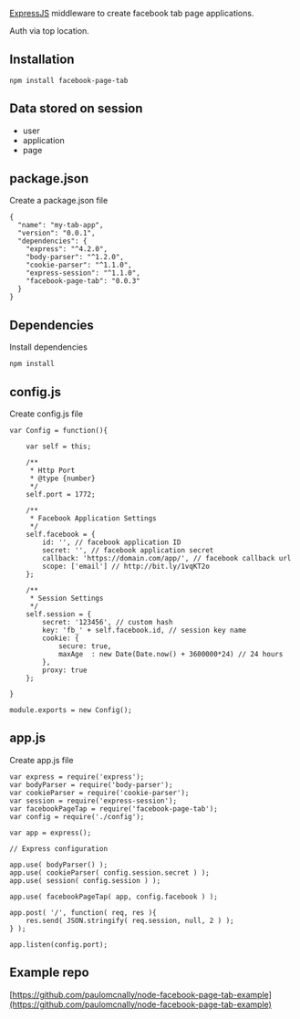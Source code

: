 [ExpressJS](https://github.com/visionmedia/express) middleware to create facebook tab page applications.

Auth via top location.

## Installation

    npm install facebook-page-tab

## Data stored on session
* user
* application
* page


## package.json

Create a package.json file

    {
      "name": "my-tab-app",
      "version": "0.0.1",
      "dependencies": {
        "express": "^4.2.0",
        "body-parser": "^1.2.0",
        "cookie-parser": "^1.1.0",
        "express-session": "^1.1.0",
        "facebook-page-tab": "0.0.3"
      }
    }

## Dependencies

Install dependencies

    npm install

## config.js

Create config.js file

    var Config = function(){

        var self = this;
    
        /**
         * Http Port
         * @type {number}
         */
        self.port = 1772;
    
        /**
         * Facebook Application Settings
         */
        self.facebook = {
            id: '', // facebook application ID
            secret: '', // facebook application secret
            callback: 'https://domain.com/app/', // facebook callback url
            scope: ['email'] // http://bit.ly/1vqKT2o
        };
    
        /**
         * Session Settings
         */
        self.session = {
            secret: '123456', // custom hash
            key: 'fb_' + self.facebook.id, // session key name
            cookie: {
                secure: true,
                maxAge  : new Date(Date.now() + 3600000*24) // 24 hours
            },
            proxy: true
        };
    
    }
    
    module.exports = new Config();

## app.js

Create app.js file

    var express = require('express');
    var bodyParser = require('body-parser');
    var cookieParser = require('cookie-parser');
    var session = require('express-session');
    var facebookPageTap = require('facebook-page-tab');
    var config = require('./config');
    
    var app = express();
    
    // Express configuration
    
    app.use( bodyParser() );
    app.use( cookieParser( config.session.secret ) );
    app.use( session( config.session ) );
    
    app.use( facebookPageTap( app, config.facebook ) );
    
    app.post( '/', function( req, res ){
        res.send( JSON.stringify( req.session, null, 2 ) );
    } );
    
    app.listen(config.port);


## Example repo

[https://github.com/paulomcnally/node-facebook-page-tab-example](https://github.com/paulomcnally/node-facebook-page-tab-example)